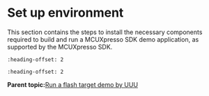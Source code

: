 # Set up environment

This section contains the steps to install the necessary components required to build and run a MCUXpresso SDK demo application, as supported by the MCUXpresso SDK.


```{include} ../topics/download_the_mfgtool.md
:heading-offset: 2
```

```{include} ../topics/switch_to_download_mode.md
:heading-offset: 2
```

**Parent topic:**[Run a flash target demo by UUU](../topics/run_a_flash_target_demo_by_uuu.md)

